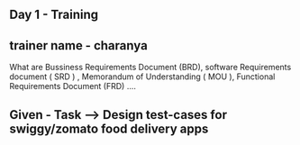 

## Day 1 - Training 
## trainer name - charanya
What are Bussiness Requirements Document (BRD), software Requirements document ( SRD ) , Memorandum of Understanding ( MOU ), 
Functional Requirements Document (FRD) ....
## Given - Task --> Design test-cases for swiggy/zomato food delivery apps


